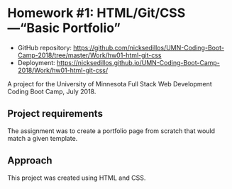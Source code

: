 # Homework #1: HTML/Git/CSS—“Basic Portfolio”

* GitHub repository: https://github.com/nicksedillos/UMN-Coding-Boot-Camp-2018/tree/master/Work/hw01-html-git-css
* Deployment: https://nicksedillos.github.io/UMN-Coding-Boot-Camp-2018/Work/hw01-html-git-css/

A project for the University of Minnesota Full Stack Web Development Coding Boot Camp, July 2018.

## Project requirements

The assignment was to create a portfolio page from scratch that would match a given template.

## Approach

This project was created using HTML and CSS.